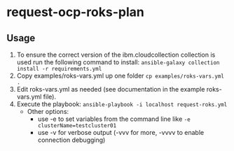 # request-ocp-roks-plan

## Usage

1. To ensure the correct version of the ibm.cloudcollection collection is used run the following command to install: `ansible-galaxy collection install -r requirements.yml`
2. Copy examples/roks-vars.yml up one folder
   `cp examples/roks-vars.yml .`
3. Edit roks-vars.yml as needed (see documentation in the example roks-vars.yml file).
4. Execute the playbook: `ansible-playbook -i localhost request-roks.yml`
    * Other options:
        * use -e to set variables from the command line like `-e clusterName=testcluster01`
        * use -v for verbose output (-vvv for more, -vvvv to enable connection debugging)
